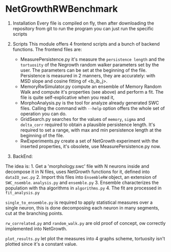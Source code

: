NetGrowthRWBenchmark
=====================


1. Installation
Every file is compiled on fly, then after downloading the repository from git to run the program you can just run the specific scripts

2. Scripts
This module offers 4 frontend scripts and a bunch of backend functions.
The frontend files are:
    - MeasurePersistence.py it's measure the `persistence length` and the `tortuosity` of the Negrowth random walker parameters set by the user. The parameters can be set at the beginning of the file. Persistence is measured in 2 manners, they are accurately: with MSD slope and cosine fitting of <b_ib_j>.
    - MemoryRwSimulator.py compute an ensemble of Memory Random Walk and compute it's properties (see above) and perform a fit. The file is quite self-explicative when you read it,
    - MorphoAnalysis.py is the tool for analyze already generated SWC files. Calling the command with `--help` option offers the whole set of operation you can do.
    - GridSearch.py searches for the values of `memory`, `sigma` and `delta_corr` required to obtain a plausible persistence length. It's required to set a range, with max and min persistence length at the beginning of the file.
    - RwExperiments.py create a set of NetGrowth experiment with the inserted properties, it's obsolete, use MeasurePersistence.py now.

3. BackEnd:

The idea is:
    1. Get a 'morphology.swc' file with N neurons inside and decompose it in N files, uses NetGrowth functions for it, defined into `dataIO_swc.py`
    2. Import this files into `EnsembleRW` object, an extension of `SWC_nsemble`. `analysis.py` and `ensemble.py`
    3. Ensemble characterizes the population with tha algorithms in `algorithms.py`
    4. The fit are processed in `fit_analysis.py`

`single_to_ensemble.py` is required to apply statistical measures over a single neuron, this is done decomposing each neuron in many segments, cut at the branching points.

`rw_correlated.py` and `random_walk.py` are old proof of concept, ow correctly implemented into NetGrowth.

`plot_results.py` let plot the measures into 4 graphs scheme, tortuosity isn't plotted since it's a constant value.





